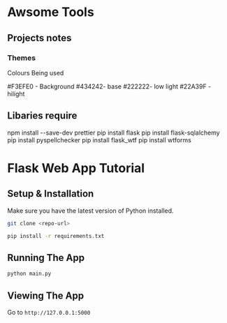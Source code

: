 # Awsome Tools

## Projects notes

### Themes
Colours Being used

#F3EFE0 - Background
#434242- base
#222222-  low light
#22A39F -   hilight

## Libaries require

npm install --save-dev prettier
pip install flask
pip install flask-sqlalchemy
pip install pyspellchecker
pip install flask_wtf
pip install wtforms


# Flask Web App Tutorial

## Setup & Installation

Make sure you have the latest version of Python installed.

```bash
git clone <repo-url>
```

```bash
pip install -r requirements.txt
```

## Running The App

```bash
python main.py
```

## Viewing The App

Go to `http://127.0.0.1:5000`
